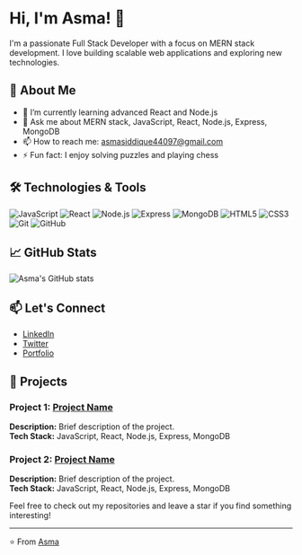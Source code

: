 # Hi, I'm Asma! 👋

I'm a passionate Full Stack Developer with a focus on MERN stack development. I love building scalable web applications and exploring new technologies.

## 🚀 About Me

- 🌱 I’m currently learning advanced React and Node.js
- 💬 Ask me about MERN stack, JavaScript, React, Node.js, Express, MongoDB
- 📫 How to reach me: asmasiddique44097@gmail.com
- ⚡ Fun fact: I enjoy solving puzzles and playing chess

## 🛠️ Technologies & Tools

![JavaScript](https://img.shields.io/badge/-JavaScript-333333?style=flat&logo=javascript)
![React](https://img.shields.io/badge/-React-333333?style=flat&logo=react)
![Node.js](https://img.shields.io/badge/-Node.js-333333?style=flat&logo=node.js)
![Express](https://img.shields.io/badge/-Express-333333?style=flat&logo=express)
![MongoDB](https://img.shields.io/badge/-MongoDB-333333?style=flat&logo=mongodb)
![HTML5](https://img.shields.io/badge/-HTML5-333333?style=flat&logo=html5)
![CSS3](https://img.shields.io/badge/-CSS3-333333?style=flat&logo=css3)
![Git](https://img.shields.io/badge/-Git-333333?style=flat&logo=git)
![GitHub](https://img.shields.io/badge/-GitHub-333333?style=flat&logo=github)

## 📈 GitHub Stats

![Asma's GitHub stats](https://github-readme-stats.vercel.app/api?username=asma9001&show_icons=true&theme=radical)

## 📫 Let's Connect

- [LinkedIn](https://www.linkedin.com/in/yourusername)
- [Twitter](https://twitter.com/yourusername)
- [Portfolio](https://yourportfolio.com)

## 📂 Projects

### Project 1: [Project Name](https://github.com/yourusername/project)
**Description:** Brief description of the project.  
**Tech Stack:** JavaScript, React, Node.js, Express, MongoDB

### Project 2: [Project Name](https://github.com/yourusername/project)
**Description:** Brief description of the project.  
**Tech Stack:** JavaScript, React, Node.js, Express, MongoDB

Feel free to check out my repositories and leave a star if you find something interesting!

---

⭐️ From [Asma](https://github.com/asma9001)
